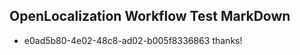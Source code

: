 ## OpenLocalization Workflow Test MarkDown
* e0ad5b80-4e02-48c8-ad02-b005f8336863 thanks!

<!--HONumber=Aug16_HO1-->


